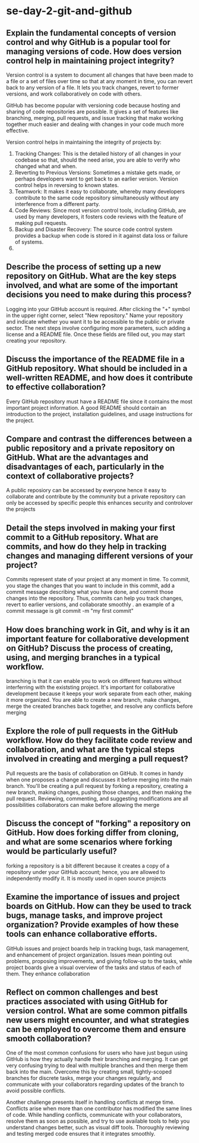 # se-day-2-git-and-github
## Explain the fundamental concepts of version control and why GitHub is a popular tool for managing versions of code. How does version control help in maintaining project integrity?

Version control is a system to document all changes that have been made to a file or a set of files over time so that at any moment in time, you can revert back to any version of a file. It lets you track changes, revert to former versions, and work collaboratively on code with others.

GitHub has become popular with versioning code because hosting and sharing of code repositories are possible. It gives a set of features like branching, merging, pull requests, and issue tracking that make working together much easier and dealing with changes in your code much more effective.

Version control helps in maintaining the integrity of projects by:
1. Tracking Changes: This is the detailed history of all changes in your codebase so that, should the need arise, you are able to verify who changed what and when.
2. Reverting to Previous Versions: Sometimes a mistake gets made, or perhaps developers want to get back to an earlier version. Version control helps in reversing to known states.
3. Teamwork: It makes it easy to collaborate, whereby many developers contribute to the same code repository simultaneously without any interference from a different party.
4. Code Reviews: Since most version control tools, including GitHub, are used by many developers, it fosters code reviews with the feature of making pull requests.
5. Backup and Disaster Recovery: The source code control system provides a backup when code is stored in it against data loss or failure of systems.
6. 
## Describe the process of setting up a new repository on GitHub. What are the key steps involved, and what are some of the important decisions you need to make during this process?
Logging into your GitHub account is required. After clicking the \"+\" symbol in the upper right corner, select "New repository." Name your repository and indicate whether you want it to be accessible to the public or private sector. The next steps involve configuring more parameters, such adding a license and a README file. Once these fields are filled out, you may start creating your repository.

## Discuss the importance of the README file in a GitHub repository. What should be included in a well-written README, and how does it contribute to effective collaboration?
 Every GitHub repository must have a README file since it contains the most important project information. A good README should contain an introduction to the project, installation guidelines, and usage instructions for the project.
 
## Compare and contrast the differences between a public repository and a private repository on GitHub. What are the advantages and disadvantages of each, particularly in the context of collaborative projects?
A public reposiory can be accessed by everyone hence it easy to collaborate and contribute by the community  but a private repository can only be accessed by specific people this enhances security and controlover the projects

## Detail the steps involved in making your first commit to a GitHub repository. What are commits, and how do they help in tracking changes and managing different versions of your project?
Commits represent state of your project at any moment in time. To commit, you  stage the changes that you want to include in this commit, add a commit message describing what you have done, and commit those changes into the repository. Thus, commits can help you track changes, revert to earlier versions, and collaborate smoothly .
an example of a commit message is git commit -m "my first commit"

## How does branching work in Git, and why is it an important feature for collaborative development on GitHub? Discuss the process of creating, using, and merging branches in a typical workflow.
 branching is that it can enable you to work on different features  without  interferring with the existsting project. It's important for collaborative development because it keeps your work separate from each other, making it more organized. You are able to create a new branch, make changes, merge the created branches back together, and resolve any conflicts before merging

## Explore the role of pull requests in the GitHub workflow. How do they facilitate code review and collaboration, and what are the typical steps involved in creating and merging a pull request?
Pull requests are the basis  of collaboration on GitHub. It comes in handy when one proposes a change and discusses it before merging into the main branch. You'll be creating a pull request by forking a repository, creating a new branch, making changes, pushing those changes, and then making the pull request. Reviewing, commenting, and suggesting modifications are all possibilities collaborators can make before allowing the merge

## Discuss the concept of "forking" a repository on GitHub. How does forking differ from cloning, and what are some scenarios where forking would be particularly useful?

 forking a repository is a bit different because it creates a copy of a repository under your GitHub account; hence, you are allowed to independently modify it. It is mostly used in open source projects 
## Examine the importance of issues and project boards on GitHub. How can they be used to track bugs, manage tasks, and improve project organization? Provide examples of how these tools can enhance collaborative efforts.
GitHub issues and project boards help in tracking bugs, task management, and enhancement of project organization. Issues mean pointing out problems, proposing improvements, and giving follow-up to the tasks, while project boards give a visual overview of the tasks and status of each of them. They enhance collaboration

## Reflect on common challenges and best practices associated with using GitHub for version control. What are some common pitfalls new users might encounter, and what strategies can be employed to overcome them and ensure smooth collaboration?
One of the most common confusions for users who have just begun using GitHub is how they actually handle their branching and merging. It can get very confusing trying to deal with multiple branches and then merge them back into the main. Overcome this by creating small, tightly-scoped branches for discrete tasks, merge your changes regularly, and communicate with your collaborators regarding updates of the branch to avoid possible conflicts.

Another challenge presents itself in handling conflicts at merge time. Conflicts arise when more than one contributor has modified the same lines of code. While handling conflicts, communicate with your collaborators, resolve them as soon as possible, and try to use available tools to help you understand changes better, such as visual diff tools. Thoroughly reviewing and testing merged code ensures that it integrates smoothly.
